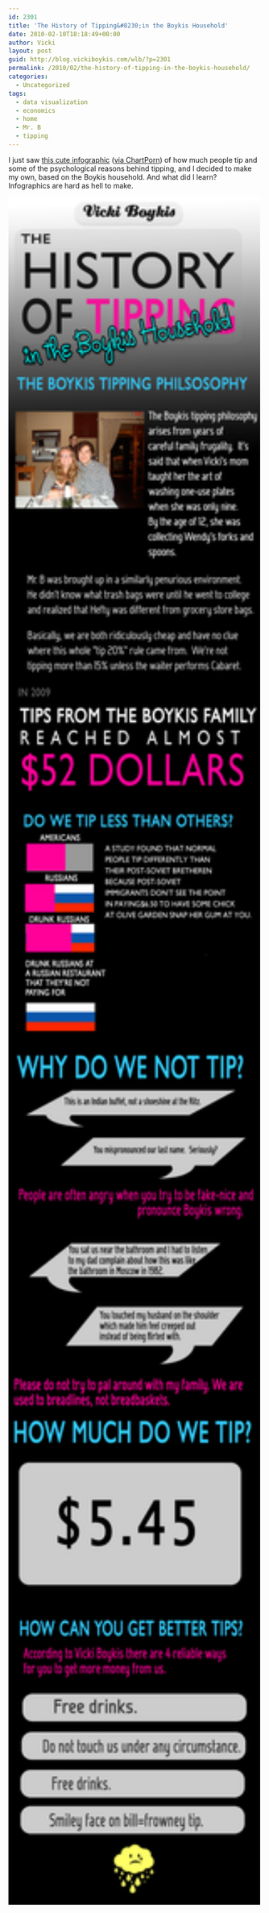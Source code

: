 ```yaml
---
id: 2301
title: 'The History of Tipping&#8230;in the Boykis Household'
date: 2010-02-10T18:18:49+00:00
author: Vicki
layout: post
guid: http://blog.vickiboykis.com/wlb/?p=2301
permalink: /2010/02/the-history-of-tipping-in-the-boykis-household/
categories:
  - Uncategorized
tags:
  - data visualization
  - economics
  - home
  - Mr. B
  - tipping
---
```

I just saw [this cute infographic](http://www.billshrink.com/blog/the-history-of-tipping/) ([via ChartPorn](http://chartporn.org/2010/02/09/tipping-is-not-a-city-in-china/?utm_source=feedburner&utm_medium=feed&utm_campaign=Feed%3A+ChartPorn+%28Chart+Porn%29)) of how much people tip and some of the psychological reasons behind tipping, and I decided to make my own, based on the Boykis household. And what did I learn?  Infographics are hard as hell to make.

[<img class="aligncenter size-full wp-image-2305" title="The History of Tipping_Boykis" src="https://raw.githubusercontent.com/veekaybee/wlb/gh-pages/assets/images/2010/02/The-History-of-Tipping_Boykis.png" alt="" width="500" height="3391" />](https://raw.githubusercontent.com/veekaybee/wlb/gh-pages/assets/images/2010/02/The-History-of-Tipping_Boykis.png)